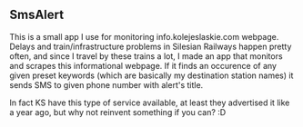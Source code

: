 ## SmsAlert

This is a small app I use for monitoring info.kolejeslaskie.com webpage. Delays and train/infrastructure problems in Silesian Railways happen pretty often, and since I travel by these trains a lot, I made an app that monitors and scrapes this informational webpage. If it finds an occurence of any given preset keywords (which are basically my destination station names) it sends SMS to given phone number with alert's title.

In fact KS have this type of service available, at least they advertised it like a year ago, but why not reinvent something if you can? :D
